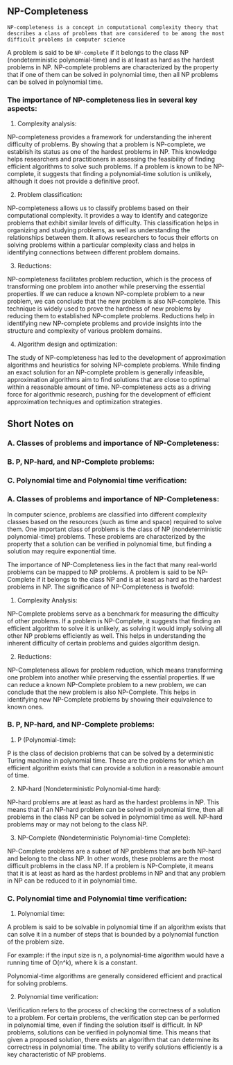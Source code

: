 ## NP-Completeness

`NP-completeness is a concept in computational complexity theory that describes a class of problems that are considered to be among the most difficult problems in computer science`

A problem is said to be `NP-complete` if it belongs to the class NP (nondeterministic polynomial-time) and 
is at least as hard as the hardest problems in NP. NP-complete problems are characterized by the 
property that if one of them can be solved in polynomial time, then all NP problems can be solved 
in polynomial time.


### The importance of NP-completeness lies in several key aspects:

1. Complexity analysis:

NP-completeness provides a framework for understanding the inherent difficulty of problems. By showing that a problem is NP-complete, we establish its status as one of the hardest problems in NP. This knowledge helps researchers and practitioners in assessing the feasibility of finding efficient algorithms to solve such problems. If a problem is known to be NP-complete, it suggests that finding a polynomial-time solution is unlikely, although it does not provide a definitive proof.

2. Problem classification:

NP-completeness allows us to classify problems based on their computational complexity. It provides a way to identify and categorize problems that exhibit similar levels of difficulty. This classification helps in organizing and studying problems, as well as understanding the relationships between them. It allows researchers to focus their efforts on solving problems within a particular complexity class and helps in identifying connections between different problem domains.

3. Reductions:

NP-completeness facilitates problem reduction, which is the process of transforming one problem into another while preserving the essential properties. If we can reduce a known NP-complete problem to a new problem, we can conclude that the new problem is also NP-complete. This technique is widely used to prove the hardness of new problems by reducing them to established NP-complete problems. Reductions help in identifying new NP-complete problems and provide insights into the structure and complexity of various problem domains.

4. Algorithm design and optimization:

The study of NP-completeness has led to the development of approximation algorithms and heuristics for solving NP-complete problems. While finding an exact solution for an NP-complete problem is generally infeasible, approximation algorithms aim to find solutions that are close to optimal within a reasonable amount of time. NP-completeness acts as a driving force for algorithmic research, pushing for the development of efficient approximation techniques and optimization strategies.


## Short Notes on 

### A. Classes of problems and importance of NP-Completeness:
### B. P, NP-hard, and NP-Complete problems:
### C. Polynomial time and Polynomial time verification:



### A. Classes of problems and importance of NP-Completeness:

In computer science, problems are classified into different complexity classes based on the resources (such as time and space) required to solve them. One important class of problems is the class of NP (nondeterministic polynomial-time) problems. These problems are characterized by the property that a solution can be verified in polynomial time, but finding a solution may require exponential time.

The importance of NP-Completeness lies in the fact that many real-world problems can be mapped to NP problems. A problem is said to be NP-Complete if it belongs to the class NP and is at least as hard as the hardest problems in NP. The significance of NP-Completeness is twofold:

1. Complexity Analysis: 

NP-Complete problems serve as a benchmark for measuring the difficulty of other problems. If a problem is NP-Complete, it suggests that finding an efficient algorithm to solve it is unlikely, as solving it would imply solving all other NP problems efficiently as well. This helps in understanding the inherent difficulty of certain problems and guides algorithm design.


2. Reductions: 

NP-Completeness allows for problem reduction, which means transforming one problem into another while preserving the essential properties. If we can reduce a known NP-Complete problem to a new problem, we can conclude that the new problem is also NP-Complete. This helps in identifying new NP-Complete problems by showing their equivalence to known ones.


### B. P, NP-hard, and NP-Complete problems:

1. P (Polynomial-time):

P is the class of decision problems that can be solved by a deterministic Turing machine in polynomial time. These are the problems for which an efficient algorithm exists that can provide a solution in a reasonable amount of time.

2. NP-hard (Nondeterministic Polynomial-time hard):

NP-hard problems are at least as hard as the hardest problems in NP. This means that if an NP-hard problem can be solved in polynomial time, then all problems in the class NP can be solved in polynomial time as well. NP-hard problems may or may not belong to the class NP.


3. NP-Complete (Nondeterministic Polynomial-time Complete): 

NP-Complete problems are a subset of NP problems that are both NP-hard and belong to the class NP. In other words, these problems are the most difficult problems in the class NP. If a problem is NP-Complete, it means that it is at least as hard as the hardest problems in NP and that any problem in NP can be reduced to it in polynomial time.



### C. Polynomial time and Polynomial time verification:

1. Polynomial time:

A problem is said to be solvable in polynomial time if an algorithm exists that can solve it in a number of steps that is bounded by a polynomial function of the problem size.

For example: if the input size is n, a polynomial-time algorithm would have a running time of O(n^k),
where k is a constant.

Polynomial-time algorithms are generally considered efficient and practical for solving problems.

2. Polynomial time verification:

Verification refers to the process of checking the correctness of a solution to a problem. For certain problems, the verification step can be performed in polynomial time, even if finding the solution itself is difficult. In NP problems, solutions can be verified in polynomial time. This means that given a proposed solution, there exists an algorithm that can determine its correctness in polynomial time. The ability to verify solutions efficiently is a key characteristic of NP problems.
